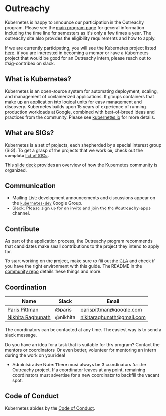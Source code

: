 # Outreachy

Kubernetes is happy to announce our participation in the Outreachy program. Please see the [main program page](https://www.outreachy.org/) for general information including the time line for semesters as it's only a few times a year. The outreachy site also provides the eligibility requirements and how to apply.

If we are currently participating, you will see the Kubernetes project listed [here](https://www.outreachy.org/apply/project-selection/#kubernetes). If you are interested in becoming a mentor or have a Kubernetes project that would be good for an Outreachy intern, please reach out to #sig-contribex on slack. 

## What is Kubernetes?

Kubernetes is an open-source system for automating deployment, scaling, and management of containerized applications.
It groups containers that make up an application into logical units for easy management and discovery. Kubernetes builds upon 15 years of experience of running production workloads at Google, combined with best-of-breed ideas and practices from the community.
Please see [kubernetes.io](https://kubernetes.io/) for more details.

## What are SIGs?

Kubernetes is a set of projects, each shepherded by a special interest group (SIG).
To get a grasp of the projects that we work on, check out the complete [list of SIGs](/sig-list.md).

This [slide deck](https://docs.google.com/presentation/d/1JqcALpsg07eH665ZXQrIvOcin6SzzsIUjMRRVivrZMg) provides an overview of how the Kubernetes community is organized.

## Communication

- Mailing List: development announcements and discussions appear on the [`kubernetes-dev`](https://groups.google.com/forum/#!forum/kubernetes-dev) Google Group.
- Slack: Please [sign up](http://slack.k8s.io/) for an invite and join the the [#outreachy-apps](https://kubernetes.slack.com/messages/outreachy-apps) channel.

## Contribute

As part of the application process, the Outreachy program recommends that candidates make small contributions to the project they intend to apply for.

To start working on the project, make sure to fill out the [CLA](/CLA.md) and check if you have the right environment with this guide.
The README in the [community repo](https://github.com/kubernetes/community) details these things and more.

## Coordination

| **Name** | **Slack** | **Email** |
|----------|-----------|-----------|
| [Paris Pittman](https://github.com/parispittman) | @paris |  parispittman@google.com |
| [Nikhita Raghunath](https://github.com/nikhita) | @nikhita | nikitaraghunath@gmail.com |

The coordinators can be contacted at any time. The easiest way is to send a slack message.

Do you have an idea for a task that is suitable for this program? Contact the mentors or coordinators! Or even better, volunteer for mentoring an intern during the work on your idea!

* Administrative Note: There must always be 3 coordinators for the Outreachy project. If a coordinator leaves at any 
point, remaining coordinators must advertise for a new coordinator to backfill the vacant spot.

## Code of Conduct

Kubernetes abides by the [Code of Conduct](/code-of-conduct.md).
